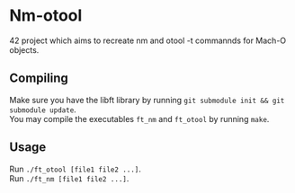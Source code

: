 # Nm-otool

42 project which aims to recreate nm and otool -t commannds for Mach-O objects.

## Compiling

Make sure you have the libft library by running `git submodule init && git submodule update`.  
You may compile the executables `ft_nm` and `ft_otool` by running `make`.

## Usage

Run `./ft_otool [file1 file2 ...]`.  
Run `./ft_nm [file1 file2 ...]`.
